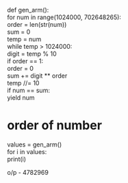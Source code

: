 def gen_arm():                                                                                
	for num in range(1024000, 702648265):                                            
		order = len(str(num))                                               
		sum = 0                                                                 
		temp = num                                                                    
		while temp > 1024000:                                                       
			digit = temp % 10                                                   
			if order == 1:                                                        
				order = 0                                                 
			sum += digit ** order	                                             
			temp //= 10                                                        
		if num == sum:                                                             
			yield num                                                            
   # order of number                                                              
values = gen_arm()                                                                        
for i in values:                                                                        
	print(i)                                                                           

o/p - 4782969
